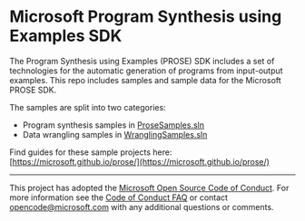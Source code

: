 # Microsoft Program Synthesis using Examples SDK

The Program Synthesis using Examples (PROSE) SDK includes a set of technologies for the automatic generation of programs from input-output examples. This repo includes samples and sample data for the Microsoft PROSE SDK.

The samples are split into two categories:

* Program synthesis samples in [ProseSamples.sln](ProseSamples.sln)
* Data wrangling samples in [WranglingSamples.sln](WranglingSamples.sln)

Find guides for these sample projects here: [https://microsoft.github.io/prose/](https://microsoft.github.io/prose/)

---
This project has adopted the [Microsoft Open Source Code of
Conduct](https://opensource.microsoft.com/codeofconduct/).
For more information see the [Code of Conduct
FAQ](https://opensource.microsoft.com/codeofconduct/faq/) or
contact [opencode@microsoft.com](mailto:opencode@microsoft.com)
with any additional questions or comments.